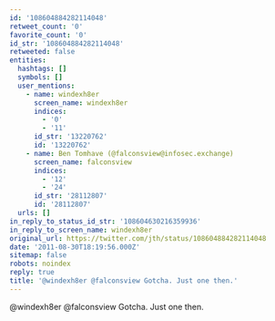 ```yaml
---
id: '108604884282114048'
retweet_count: '0'
favorite_count: '0'
id_str: '108604884282114048'
retweeted: false
entities:
  hashtags: []
  symbols: []
  user_mentions:
    - name: windexh8er
      screen_name: windexh8er
      indices:
        - '0'
        - '11'
      id_str: '13220762'
      id: '13220762'
    - name: Ben Tomhave (@falconsview@infosec.exchange)
      screen_name: falconsview
      indices:
        - '12'
        - '24'
      id_str: '28112807'
      id: '28112807'
  urls: []
in_reply_to_status_id_str: '108604630216359936'
in_reply_to_screen_name: windexh8er
original_url: https://twitter.com/jth/status/108604884282114048
date: '2011-08-30T18:19:56.000Z'
sitemap: false
robots: noindex
reply: true
title: '@windexh8er @falconsview Gotcha. Just one then.'
---
```


@windexh8er @falconsview Gotcha. Just one then.